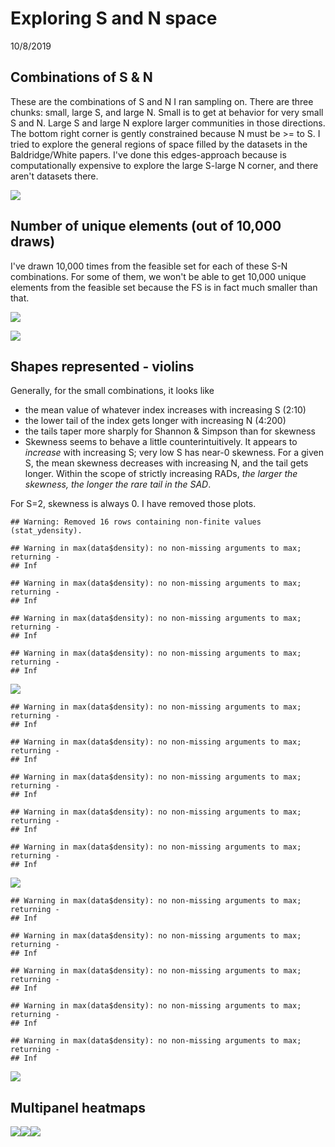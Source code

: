 Exploring S and N space
================
10/8/2019

Combinations of S & N
---------------------

These are the combinations of S and N I ran sampling on. There are three chunks: small, large S, and large N. Small is to get at behavior for very small S and N. Large S and large N explore larger communities in those directions. The bottom right corner is gently constrained because N must be &gt;= to S. I tried to explore the general regions of space filled by the datasets in the Baldridge/White papers. I've done this edges-approach because is computationally expensive to explore the large S-large N corner, and there aren't datasets there.

![](small_files/figure-markdown_github/S%20and%20N%20combos-1.png)

Number of unique elements (out of 10,000 draws)
-----------------------------------------------

I've drawn 10,000 times from the feasible set for each of these S-N combinations. For some of them, we won't be able to get 10,000 unique elements from the feasible set because the FS is in fact much smaller than that.

![](small_files/figure-markdown_github/unique%20draws-1.png)

![](small_files/figure-markdown_github/sparse%20small-1.png)

Shapes represented - violins
----------------------------

Generally, for the small combinations, it looks like

-   the mean value of whatever index increases with increasing S (2:10)
-   the lower tail of the index gets longer with increasing N (4:200)
-   the tails taper more sharply for Shannon & Simpson than for skewness
-   Skewness seems to behave a little counterintuitively. It appears to *increase* with increasing S; very low S has near-0 skewness. For a given S, the mean skewness decreases with increasing N, and the tail gets longer. Within the scope of strictly increasing RADs, *the larger the skewness, the longer the rare tail in the SAD*.

For S=2, skewness is always 0. I have removed those plots.

    ## Warning: Removed 16 rows containing non-finite values (stat_ydensity).

    ## Warning in max(data$density): no non-missing arguments to max; returning -
    ## Inf

    ## Warning in max(data$density): no non-missing arguments to max; returning -
    ## Inf

    ## Warning in max(data$density): no non-missing arguments to max; returning -
    ## Inf

    ## Warning in max(data$density): no non-missing arguments to max; returning -
    ## Inf

![](small_files/figure-markdown_github/skew%20violins-1.png)

    ## Warning in max(data$density): no non-missing arguments to max; returning -
    ## Inf

    ## Warning in max(data$density): no non-missing arguments to max; returning -
    ## Inf

    ## Warning in max(data$density): no non-missing arguments to max; returning -
    ## Inf

    ## Warning in max(data$density): no non-missing arguments to max; returning -
    ## Inf

    ## Warning in max(data$density): no non-missing arguments to max; returning -
    ## Inf

![](small_files/figure-markdown_github/skew%20violins-2.png)

    ## Warning in max(data$density): no non-missing arguments to max; returning -
    ## Inf

    ## Warning in max(data$density): no non-missing arguments to max; returning -
    ## Inf

    ## Warning in max(data$density): no non-missing arguments to max; returning -
    ## Inf

    ## Warning in max(data$density): no non-missing arguments to max; returning -
    ## Inf

    ## Warning in max(data$density): no non-missing arguments to max; returning -
    ## Inf

![](small_files/figure-markdown_github/skew%20violins-3.png)

Multipanel heatmaps
-------------------

![](small_files/figure-markdown_github/heatmaps-1.png)![](small_files/figure-markdown_github/heatmaps-2.png)![](small_files/figure-markdown_github/heatmaps-3.png)
